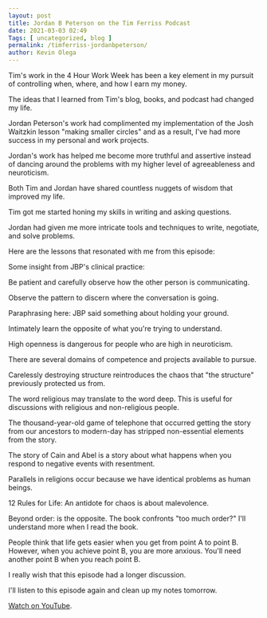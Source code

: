 ```yaml
--- 
layout: post 
title: Jordan B Peterson on the Tim Ferriss Podcast
date: 2021-03-03 02:49
Tags: [ uncategorized, blog ]
permalink: /timferriss-jordanbpeterson/ 
author: Kevin Olega 
--- 
```


Tim's work in the 4 Hour Work Week has been a key element in my pursuit of controlling when, where, and how I earn my money. 

The ideas that I learned from Tim's blog, books, and podcast had changed my life.

Jordan Peterson's work had complimented my implementation of the Josh Waitzkin lesson "making smaller circles" and as a result, I've had more success in my personal and work projects.

Jordan's work has helped me become more truthful and assertive instead of dancing around the problems with my higher level of agreeableness and neuroticism.

Both Tim and Jordan have shared countless nuggets of wisdom that improved my life.

Tim got me started honing my skills in writing and asking questions.

Jordan had given me more intricate tools and techniques to write, negotiate, and solve problems.

Here are the lessons that resonated with me from this episode:

Some insight from JBP's clinical practice:

Be patient and carefully observe how the other person is communicating.

Observe the pattern to discern where the conversation is going.

Paraphrasing here: JBP said something about holding your ground.

Intimately learn the opposite of what you're trying to understand.

High openness is dangerous for people who are high in neuroticism.

There are several domains of competence and projects available to pursue.

Carelessly destroying structure reintroduces the chaos that "the structure" previously protected us from.

The word religious may translate to the word deep. This is useful for discussions with religious and non-religious people.

The thousand-year-old game of telephone that occurred getting the story from our ancestors to modern-day has stripped non-essential elements from the story.

The story of Cain and Abel is a story about what happens when you respond to negative events with resentment.

Parallels in religions occur because we have identical problems as human beings.

12 Rules for Life: An antidote for chaos is about malevolence.

Beyond order: is the opposite. The book confronts "too much order?" I'll understand more when I read the book.

People think that life gets easier when you get from point A to point B. However, when you achieve point B, you are more anxious. You'll need another point B when you reach point B.

I really wish that this episode had a longer discussion.

I'll listen to this episode again and clean up my notes tomorrow.

[Watch on YouTube](https://www.youtube.com/watch?v=C1sEHNw4UIg).